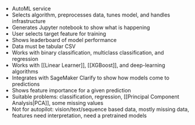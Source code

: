 - AutoML service
- Selects algorithm, preprocesses data, tunes model, and handles infrastructure
- Generates Jupyter notebook to show what is happening
- User selects target feature for training
- Shows leaderboard of model performance
- Data must be tabular CSV
- Works with binary classification, multiclass classification, and regression
- Works with [[Linear Learner]], [[XGBoost]], and deep-learning algorithms
- Integrates with SageMaker Clarify to show how models come to predictions
- Shows feature importance for a given prediction
- Suitable problems: classification, regression, [[Principal Component Analysis|PCA]], some missing values
- Not for autopilot: vision/text/sequence based data, mostly missing data, features need interpretation, need a pretrained models